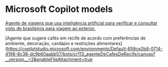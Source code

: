 # Microsoft Copilot models



[Agente de viagens que usa inteligência artificial para verificar e consultar visto de brasileiros para viagem ao exterior. ](https://copilotstudio.microsoft.com/environments/Default-659ce2b8-0714-4198-8c38-dc9b60aabb57/bots/f88b04a3-12fe-ef11-bae3-002248e1405f/overview)

[Agente que sugere cafés em recife de acordo com preferências de ambiente, decoração, cardápio e restrições alimentares](https://copilotstudio.microsoft.com/environments/Default-659ce2b8-0714-4198-8c38-dc9b60aabb57/bots/cr113_agenteDeCafesDeRecife/canvas?__version__=2&enableFileAttachment=true
